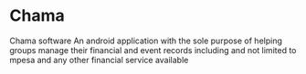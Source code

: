 # Chama
Chama software
An android application with the sole purpose of helping groups manage their financial and event records including and not limited to 
mpesa and any other financial service available
